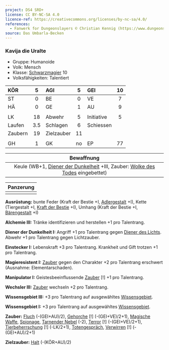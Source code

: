 ```yaml
---
project: DS4 SRD+
license: CC BY-NC-SA 4.0
licence-ref: https://creativecommons.org/licenses/by-nc-sa/4.0/
references: 
  - Fanwerk for Dungeonslayers © Christian Kennig (https://www.dungeonslayers.net/)
source: Das Umbarla-Becken
---
```


### Kavija die Uralte

- Gruppe: Humanoide
- Volk: Mensch
- Klasse: [Schwarzmagier](../../grw/charaktere-klasse-schwarzmagier.md) 10
- Volksfähigkeiten: Talentiert

| KÖR     |  5  | AGI        |  5  | GEI        | 10  |
| :------ | :-: | :--------- | :-: | :--------- | :-: |
| ST      |  0  | BE         |  0  | VE         |  7  |
| HÄ      |  0  | GE         |  1  | AU         |  9  |
|         |     |            |     |            |     |
| LK      | 18  | Abwehr     |  5  | Initiative |  5  |
| Laufen  | 3.5 | Schlagen   |  6  | Schiessen  |     |
| Zaubern | 19  | Zielzauber | 11  |            |     |
|         |     |            |     |            |     |
| GH      |  1  | GK         | no  | EP         | 77  |

|                                  Bewaffnung                                   |
| :---------------------------------------------------------------------------: |
| Keule (WB+1, [Diener der Dunkelheit](../../grw/talente/diener-der-dunkelheit.md) +III, Zauber: [Wolke des Todes](../../grw/zauber/wolke-des-todes.md) eingebettet) |

| Panzerung |
| :-------: |
|           |

**Ausrüstung:** bunte Feder (Kraft der Bestie +I, [Adlergestalt](../../grw/talente/adlergestalt.md) +I), Kette (Tiergestalt +I, [Kraft der Bestie](../../grw/talente/kraft-der-bestie.md) +I), Umhang (Kraft der Bestie +I, [Bärengestalt](../../grw/talente/baerengestalt.md) +I)

**Alchemie III:** Tränke identifizieren und herstellen +1 pro Talentrang.

**Diener der Dunkelheit I:** Angriff +1 pro Talentrang gegen [Diener des Lichts](../../grw/talente/diener-des-lichts.md). Abwehr +1 pro Talentrang gegen Lichtzauber.

**Einstecker I:** Lebenskraft +3 pro Talentrang. Krankheit und Gift trotzen +1 pro Talentrang.

**Magieresistent I:** [Zauber](../../fanwerk/zauber/zauber.md) gegen den Charakter +2 pro Talentrang erschwert (Ausnahme: Elementarschaden).

**Manipulator I:** Geistesbeeinflussende [Zauber](../../fanwerk/zauber/zauber.md) [!] +1 pro Talentrang.

**Wechsler III:** [Zauber](../../fanwerk/zauber/zauber.md) wechseln +2 pro Talentrang.

**Wissensgebiet III:** +3 pro Talentrang auf ausgewähltes [Wissensgebiet](../../grw/talente/wissensgebiet.md).

**Wissensgebiet I:** +3 pro Talentrang auf ausgewähltes [Wissensgebiet](../../grw/talente/wissensgebiet.md).

**Zauber:** [Fluch](../../grw/zauber/fluch.md) (-(GEI+AU)/2), [Gehorche](../../grw/zauber/gehorche.md) [!] (-(GEI+VE)/2+1), [Magische Waffe](../../grw/zauber/magische-waffe.md), [Spionage](../../grw/zauber/spionage.md), [Tarnender Nebel](../../grw/zauber/tarnender-nebel.md) (-2), [Terror](../../grw/zauber/terror.md) [!] (-(GEI+VE)/2+1), [Tierbeherrschung](../../grw/zauber/tierbeherrschung.md) [!] (-LK/2+1), [Totengespräch](../../grw/zauber/totengespraech.md), [Verwirren](../../grw/zauber/verwirren.md) [!] (-(GEI+AU)/2+1)

**Zielzauber:** [Halt](../../grw/zauber/halt.md) (-(KÖR+AU)/2)

